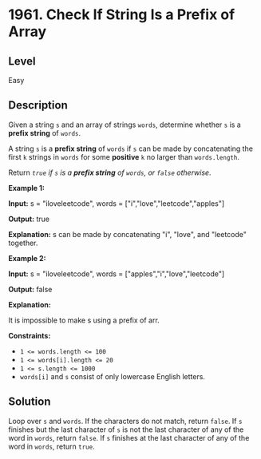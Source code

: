# 1961. Check If String Is a Prefix of Array
## Level
Easy

## Description
Given a string `s` and an array of strings `words`, determine whether `s` is a **prefix string** of `words`.

A string `s` is a **prefix string** of `words` if `s` can be made by concatenating the first `k` strings in `words` for some **positive** `k` no larger than `words.length`.

Return *`true` if `s` is a **prefix string** of `words`, or `false` otherwise*.

**Example 1:**

**Input:** s = "iloveleetcode", words = ["i","love","leetcode","apples"]

**Output:** true

**Explanation:**
s can be made by concatenating "i", "love", and "leetcode" together.

**Example 2:**

**Input:** s = "iloveleetcode", words = ["apples","i","love","leetcode"]

**Output:** false

**Explanation:**

It is impossible to make s using a prefix of arr.

**Constraints:**

* `1 <= words.length <= 100`
* `1 <= words[i].length <= 20`
* `1 <= s.length <= 1000`
* `words[i]` and `s` consist of only lowercase English letters.

## Solution
Loop over `s` and `words`. If the characters do not match, return `false`. If `s` finishes but the last character of `s` is not the last character of any of the word in `words`, return `false`. If `s` finishes at the last character of any of the word in `words`, return `true`.
